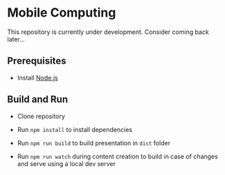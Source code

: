# Mobile Computing

This repository is currently under development. Consider coming back later...

## Prerequisites

* Install [Node.js](https://nodejs.org/en/)


## Build and Run

* Clone repository

* Run `npm install` to install dependencies

* Run `npm run build` to build presentation in `dist` folder

* Run `npm run watch` during content creation to build in case of changes and serve using a local dev server
